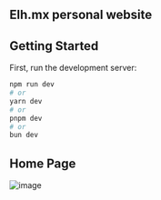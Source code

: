 ## Elh.mx personal website

## Getting Started

First, run the development server:

```bash
npm run dev
# or
yarn dev
# or
pnpm dev
# or
bun dev
```

## Home Page
![image](https://github.com/user-attachments/assets/6fca0b24-d531-4e17-8674-425453eb7bb6)
